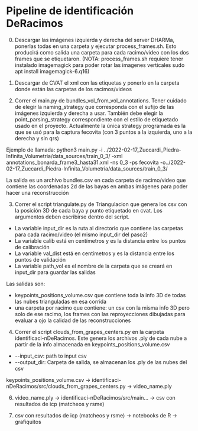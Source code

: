 # Pipeline de identificación DeRacimos

0. Descargar las imágenes izquierda y derecha del server DHARMa, ponerlas todas en una carpeta y ejecutar process_frames.sh. Esto producirá como salida una carpeta para cada racimo/video con los dos frames que se etiquetaron. (NOTA: process_frames.sh requiere tener instalado imagemagick para poder rotar las imagenes verticales sudo apt install imagemagick-6.q16)

1. Descargar de CVAT el xml con las etiquetas y ponerlo en la carpeta donde están las carpetas de los racimos/videos

2. Correr el main.py de bundles_vol_from_vol_annotations. Tener cuidado de elegir la naming_strategy que corresponda con el sufijo de las imágenes izquierda y derecha a usar. También debe elegir la point_parsing_strategy correspondiente con el estilo de etiquetado usado en el proyecto. Actualmente la única strategy programada es la que se usó para la captura fecovita (con 3 puntos a la izquierda, uno a la derecha y sin qrs) 

Ejemplo de llamada: python3 main.py -i ../2022-02-17_Zuccardi_Piedra-Infinita_Volumetria/data_sources/train_0_3/ -xml annotations_bonarda_frame3_hasta31.xml -ns 0_3 -ps fecovita -o../2022-02-17_Zuccardi_Piedra-Infinita_Volumetria/data_sources/train_0_3/ 

La salida es un archivo bundles.csv en cada carpeta de racimo/video que contiene las coordenadas 2d de las bayas en ambas imágenes para poder hacer una reconstrucción

3. Correr el script triangulate.py de Triangulacion que genera los csv con la posición 3D de cada baya y punto etiquetado en cvat. Los argumentos deben escribirse dentro del script. 

* La variable input_dir es la ruta al directorio que contiene las carpetas para cada racimo/video (el mismo input_dir del paso2)
* La variable calib está en centímetros y es la distancia entre los puntos de calibración
* La variable val_dist está en centímetros y es la distancia entre los puntos de validación
* La variable path_vol es el nombre de la carpeta que se creará en input_dir para guardar las salidas

Las salidas son:
* keypoints_positions_volume.csv que contiene toda la info 3D de todas las nubes trianguladas en esa corrida
* una carpeta por racimo que contiene: un csv con la misma info 3D pero solo de ese racimo, los frames con las reproyecciones dibujadas para evaluar a ojo la calidad de las reconstrucciones

4. Correr el script  clouds_from_grapes_centers.py en la carpeta identificaci-nDeRacimos. Este genera los archivos .ply de cada nube a partir de la info almacenada en keypoints_positions_volume.csv

* --input_csv: path to input csv
* --output_dir: Carpeta de salida, se almacenan los .ply de las nubes del csv



keypoints_positions_volume.csv -> identificaci-nDeRacimos/src/clouds_from_grapes_centers.py -> video_name.ply 

6. video_name.ply -> identificaci-nDeRacimos/src/main...  -> csv con resultados de icp (matcheos y rsme)

7. csv con resultados de icp (matcheos y rsme) -> notebooks de R -> grafiquitos
